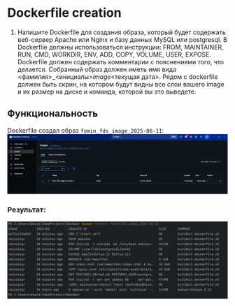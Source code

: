 # Dockerfile creation

1) Напишите Dockerfile для создания образа, который будет содержать веб-сервер Apache или Nginx и базу данных MySQL или postgresql. В Dockerfile должны использоваться инструкции: FROM, MAINTAINER, RUN, CMD, WORKDIR, ENV, ADD, COPY, VOLUME, USER, EXPOSE.
   Dockerfile должен содержать комментарии с пояснениями того, что делается.
   Собранный образ должен иметь имя вида <фамилия>_<инициалы>_image_<текущая дата>. Рядом с dockerfile должен быть скрин, на котором будут видны все слои вашего image и их размер на диске и команда, которой вы это выведете.


## Функциональность

Dockerfile создал образ `fomin_fds_image_2025-06-11`:
![docker_desktop_screenshot.png](imgs/docker_desktop_screenshot.png)

### Результат:
![history_cmd.png](imgs/history_cmd.png)
